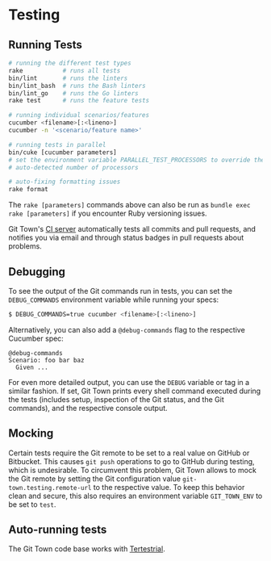 # Testing

## Running Tests

```bash
# running the different test types
rake           # runs all tests
bin/lint       # runs the linters
bin/lint_bash  # runs the Bash linters
bin/lint_go    # runs the Go linters
rake test      # runs the feature tests

# running individual scenarios/features
cucumber <filename>[:<lineno>]
cucumber -n '<scenario/feature name>'

# running tests in parallel
bin/cuke [cucumber parameters]
# set the environment variable PARALLEL_TEST_PROCESSORS to override the
# auto-detected number of processors

# auto-fixing formatting issues
rake format
```

The `rake [parameters]` commands above can also be run as `bundle exec rake [parameters]`
if you encounter Ruby versioning issues.

Git Town's [CI server](https://circleci.com/gh/Originate/git-town)
automatically tests all commits and pull requests,
and notifies you via email and through status badges in pull requests
about problems.


## Debugging

To see the output of the Git commands run in tests, you can set the
`DEBUG_COMMANDS` environment variable while running your specs:

```bash
$ DEBUG_COMMANDS=true cucumber <filename>[:<lineno>]
```

Alternatively, you can also add a `@debug-commands` flag to the respective
Cucumber spec:

  ```cucumber
  @debug-commands
  Scenario: foo bar baz
    Given ...
  ```

For even more detailed output, you can use the `DEBUG` variable or tag
in a similar fashion.
If set, Git Town prints every shell command executed during the tests
(includes setup, inspection of the Git status, and the Git commands),
and the respective console output.


## Mocking

Certain tests require the Git remote to be set to a real value
on GitHub or Bitbucket.
This causes `git push` operations to go to GitHub during testing,
which is undesirable.
To circumvent this problem, Git Town allows to mock the Git remote
by setting the Git configuration value
`git-town.testing.remote-url` to the respective value.
To keep this behavior clean and secure,
this also requires an environment variable `GIT_TOWN_ENV` to be set to `test`.


## Auto-running tests

The Git Town code base works with
[Tertestrial](https://github.com/Originate/tertestrial-server).
